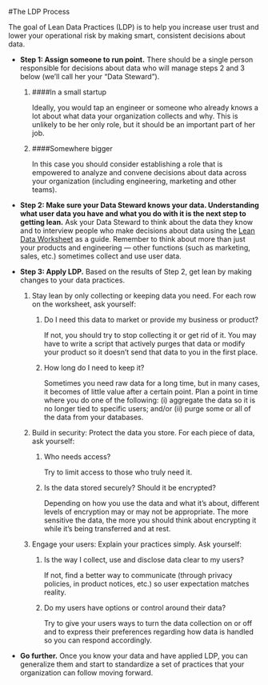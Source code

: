 #The LDP Process

The goal of Lean Data Practices (LDP) is to help you increase user trust and lower your operational risk by making smart, consistent decisions about data. 

* __Step 1: Assign someone to run point.__ There should be a single person responsible for decisions about data who will manage steps 2 and 3 below (we’ll call her your “Data Steward”).

    1. ####In a small startup

        Ideally, you would tap an engineer or someone who already knows a lot about what data your organization collects and why. This is unlikely to be her only role, but it should be an important part of her job.

    1. ####Somewhere bigger

        In this case you should consider establishing a role that is empowered to analyze and convene decisions about data across your organization (including engineering, marketing and other teams).

* __Step 2: Make sure your Data Steward knows your data. Understanding what user data you have and what you do with it is the next step to getting lean.__ Ask your Data Steward to think about the data they know and to interview people who make decisions about data using the [Lean Data Worksheet](https://github.com/mozilla/lean-data-practices/blob/master/Lean%20Data%20Worksheet.xlsx) as a guide. Remember to think about more than just your products and engineering — other functions (such as marketing, sales, etc.) sometimes collect and use user data.

* __Step 3: Apply LDP.__ Based on the results of Step 2, get lean by making changes to your data practices.

    1. Stay lean by only collecting or keeping data you need. For each row on the worksheet, ask yourself:

        1. Do I need this data to market or provide my business or product?

           If not, you should try to stop collecting it or get rid of it. You may have to write a script that actively purges that data or modify your product so it doesn’t send that data to you in the first place.

        1. How long do I need to keep it?

           Sometimes you need raw data for a long time, but in many cases, it becomes of little value after a certain point. Plan a point in time where you do one of the following: (i) aggregate the data so it is no longer tied to specific users; and/or (ii) purge some or all of the data from your databases.
    
    1. Build in security: Protect the data you store. For each piece of data, ask yourself:

        1. Who needs access?

           Try to limit access to those who truly need it.

        1. Is the data stored securely? Should it be encrypted?

           Depending on how you use the data and what it’s about, different levels of encryption may or may not be appropriate. The more sensitive the data, the more you should think about encrypting it while it’s being transferred and at rest.

    1.	Engage your users: Explain your practices simply. Ask yourself:

        1.	Is the way I collect, use and disclose data clear to my users?

            If not, find a better way to communicate (through privacy policies, in product notices, etc.) so user expectation matches reality.

        1.	Do my users have options or control around their data?

            Try to give your users ways to turn the data collection on or off and to express their preferences regarding how data is handled so you can respond accordingly.

* __Go further.__ Once you know your data and have applied LDP, you can generalize them and start to standardize a set of practices that your organization can follow moving forward. 

